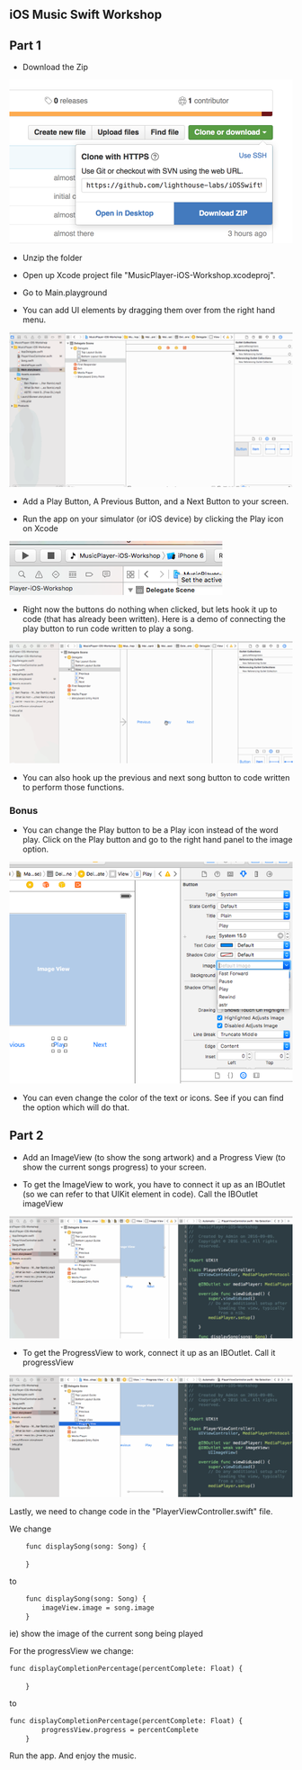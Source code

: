 ## iOS Music Swift Workshop

## Part 1

- Download the Zip

![download_zip](Screenshots/download_zip.png)

- Unzip the folder

- Open up Xcode project file "MusicPlayer-iOS-Workshop.xcodeproj".

- Go to Main.playground

- You can add UI elements by dragging them over from the right hand menu.

![add_button](Screenshots/1-adding-button.gif)

- Add a Play Button, A Previous Button, and a Next Button to your screen.

- Run the app on your simulator (or iOS device) by clicking the Play icon on Xcode

![run_simulator](Screenshots/2-run-on-simulator.png)

- Right now the buttons do nothing when clicked, but lets hook it up to code (that has already been written). Here is a demo of connecting the play button to run code written to play a song.

![connect_play](Screenshots/3-connect-play-button.gif)

- You can also hook up the previous and next song button to code written to perform those functions.

### Bonus

- You can change the Play button to be a Play icon instead of the word play. Click on the Play button and go to the right hand panel to the image option.

![play_icon](Screenshots/play_icon.png)

- You can even change the color of the text or icons. See if you can find the option which will do that.

## Part 2

- Add an ImageView (to show the song artwork) and a Progress View (to show the current songs progress) to your screen.

- To get the ImageView to work, you have to connect it up as an IBOutlet (so we can refer to that UIKit element in code). Call the IBOutlet imageView

![connect_play](Screenshots/4-connect-iboutlet.gif)

- To get the ProgressView to work, connect it up as an IBOutlet. Call it progressView

![connect_play](Screenshots/5-connect-iboutlet-progressView.gif)

Lastly, we need to change code in the "PlayerViewController.swift" file.

We change 

```
    func displaySong(song: Song) {
        
    }

```

to 

```
    func displaySong(song: Song) {
        imageView.image = song.image
    }

```
ie) show the image of the current song being played

For the progressView we change:

```
func displayCompletionPercentage(percentComplete: Float) {

    }

```
to

```
func displayCompletionPercentage(percentComplete: Float) {
        progressView.progress = percentComplete
    }

```


Run the app. And enjoy the music.
